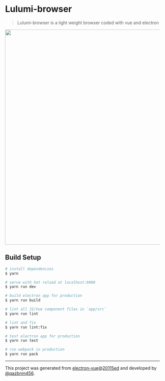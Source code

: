 # Lulumi-browser

> Lulumi-browser is a light weight browser coded with vue and electron

<p align="center">
  <a href="http://i.imgur.com/kqiSae3.png" target="_blank">
    <img src="http://i.imgur.com/kqiSae3.png" width="700px">
  </a>
</p>

## Build Setup

``` bash
# install dependencies
$ yarn

# serve with hot reload at localhost:9080
$ yarn run dev

# build electron app for production
$ yarn run build

# lint all JS/Vue component files in `app/src`
$ yarn run lint

# lint and fix
$ yarn run lint:fix

# test electron app for production
$ yarn run test

# run webpack in production
$ yarn run pack
```

---

This project was generated from [electron-vue](https://github.com/SimulatedGREG/electron-vue)@[20115ed](https://github.com/SimulatedGREG/electron-vue/commit/20115ed9a09dc90bed0c3664f1352c262b2f8e8e) and developed by [@qazbnm456](https://github.com/qazbnm456).
